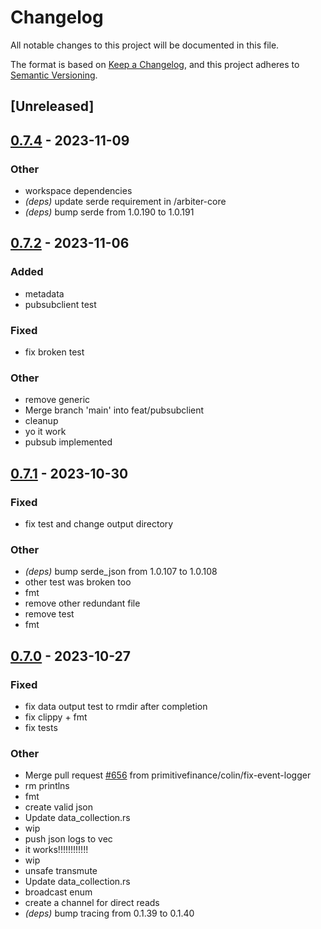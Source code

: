 # Changelog
All notable changes to this project will be documented in this file.

The format is based on [Keep a Changelog](https://keepachangelog.com/en/1.0.0/),
and this project adheres to [Semantic Versioning](https://semver.org/spec/v2.0.0.html).

## [Unreleased]

## [0.7.4](https://github.com/primitivefinance/arbiter/compare/arbiter-core-v0.7.3...arbiter-core-v0.7.4) - 2023-11-09

### Other
- workspace dependencies
- *(deps)* update serde requirement in /arbiter-core
- *(deps)* bump serde from 1.0.190 to 1.0.191

## [0.7.2](https://github.com/primitivefinance/arbiter/compare/arbiter-core-v0.7.1...arbiter-core-v0.7.2) - 2023-11-06

### Added
- metadata
- pubsubclient test

### Fixed
- fix broken test

### Other
- remove generic
- Merge branch 'main' into feat/pubsubclient
- cleanup
- yo it work
- pubsub implemented

## [0.7.1](https://github.com/primitivefinance/arbiter/compare/arbiter-core-v0.7.0...arbiter-core-v0.7.1) - 2023-10-30

### Fixed
- fix test and change output directory

### Other
- *(deps)* bump serde_json from 1.0.107 to 1.0.108
- other test was broken too
- fmt
- remove other redundant file
- remove test
- fmt

## [0.7.0](https://github.com/primitivefinance/arbiter/compare/arbiter-core-v0.6.3...arbiter-core-v0.7.0) - 2023-10-27

### Fixed
- fix data output test to rmdir after completion
- fix clippy + fmt
- fix tests

### Other
- Merge pull request [#656](https://github.com/primitivefinance/arbiter/pull/656) from primitivefinance/colin/fix-event-logger
- rm printlns
- fmt
- create valid json
- Update data_collection.rs
- wip
- push json logs to vec
- it works!!!!!!!!!!!!
- wip
- unsafe transmute
- Update data_collection.rs
- broadcast enum
- create a channel for direct reads
- *(deps)* bump tracing from 0.1.39 to 0.1.40
